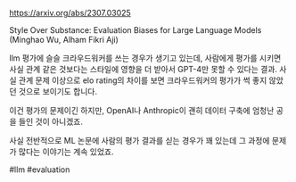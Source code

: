 https://arxiv.org/abs/2307.03025

Style Over Substance: Evaluation Biases for Large Language Models (Minghao Wu, Alham Fikri Aji)

llm 평가에 슬슬 크라우드워커를 쓰는 경우가 생기고 있는데, 사람에게 평가를 시키면 사실 관계 같은 것보다는 스타일에 영향을 더 받아서 GPT-4만 못할 수 있다는 결과. 사실 관계 문제 이상으로 elo rating의 차이를 보면 크라우드워커의 평가가 썩 좋지 않았던 것으로 보이기도 합니다.

이건 평가의 문제이긴 하지만, OpenAI나 Anthropic이 괜히 데이터 구축에 엄청난 공을 들인 것이 아니겠죠.

사실 전반적으로 ML 논문에 사람의 평가 결과를 싣는 경우가 꽤 있는데 그 과정에 문제가 많다는 이야기는 계속 있었죠. 

#llm #evaluation 